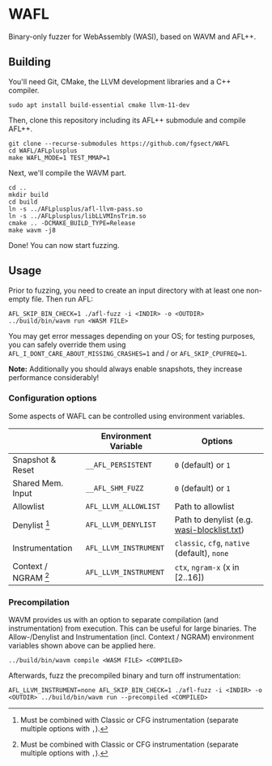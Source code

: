 
# WAFL

Binary-only fuzzer for WebAssembly (WASI), based on WAVM and AFL++.

## Building

You'll need Git, CMake, the LLVM development libraries and a C++ compiler.
```
sudo apt install build-essential cmake llvm-11-dev 
```
Then, clone this repository including its AFL++ submodule and compile AFL++.
```
git clone --recurse-submodules https://github.com/fgsect/WAFL
cd WAFL/AFLplusplus
make WAFL_MODE=1 TEST_MMAP=1
```
Next, we'll compile the WAVM part.
```
cd ..
mkdir build
cd build
ln -s ../AFLplusplus/afl-llvm-pass.so
ln -s ../AFLplusplus/libLLVMInsTrim.so
cmake .. -DCMAKE_BUILD_TYPE=Release
make wavm -j8
```
Done! You can now start fuzzing.

## Usage

Prior to fuzzing, you need to create an input directory with at least one
non-empty file. Then run AFL:
```
AFL_SKIP_BIN_CHECK=1 ./afl-fuzz -i <INDIR> -o <OUTDIR> ../build/bin/wavm run <WASM FILE>
```
You may get error messages depending on your OS;
for testing purposes, you can safely override them using
`AFL_I_DONT_CARE_ABOUT_MISSING_CRASHES=1` and / or `AFL_SKIP_CPUFREQ=1`.

**Note:** Additionally you should always enable snapshots, they increase
performance considerably!

### Configuration options

Some aspects of WAFL can be controlled using environment variables.

|                    |Environment Variable |Options                           | 
|--------------------|---------------------|----------------------------------|
|Snapshot & Reset    |`__AFL_PERSISTENT`   |`0` (default) or `1`              |
|Shared Mem. Input   |`__AFL_SHM_FUZZ`     |`0` (default) or `1`              |
|Allowlist           |`AFL_LLVM_ALLOWLIST` |Path to allowlist                 |
|Denylist [^1]       |`AFL_LLVM_DENYLIST`  |Path to denylist (e.g. [wasi-blocklist.txt]())|
|Instrumentation     |`AFL_LLVM_INSTRUMENT`|`classic`, `cfg`, `native` (default), `none`|
|Context / NGRAM [^1]|`AFL_LLVM_INSTRUMENT`|`ctx`, `ngram-x` (x in [2..16])   |

[^1]: Must be combined with Classic or CFG instrumentation
(separate multiple options with `,`).

### Precompilation

WAVM provides us with an option to separate compilation (and instrumentation)
from execution. This can be useful for large binaries.
The Allow-/Denylist and Instrumentation (incl. Context / NGRAM) environment
variables shown above can be applied here.
```
../build/bin/wavm compile <WASM FILE> <COMPILED>
```
Afterwards, fuzz the precompiled binary and turn off instrumentation:
```
AFL_LLVM_INSTRUMENT=none AFL_SKIP_BIN_CHECK=1 ./afl-fuzz -i <INDIR> -o <OUTDIR> ../build/bin/wavm run --precompiled <COMPILED>
```
